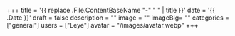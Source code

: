 +++
title = '{{ replace .File.ContentBaseName "-" " " | title }}'
date = '{{ .Date }}'
draft = false
description = ""
image = ""
imageBig= ""
categories = ["general"]
users = ["Leye"]
avatar = "/images/avatar.webp"
+++
